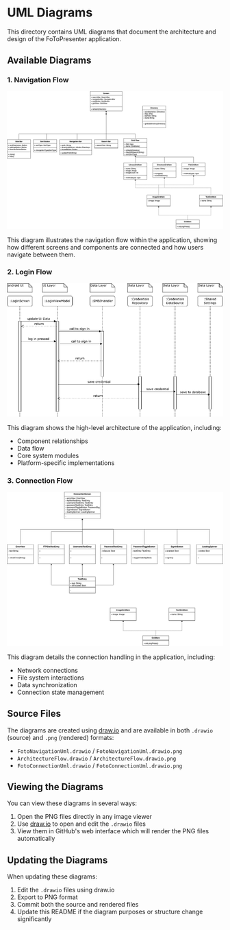 # UML Diagrams

This directory contains UML diagrams that document the architecture and design of the FoToPresenter application.

## Available Diagrams

### 1. Navigation Flow
![Navigation Flow](FotoNavigationUml.drawio.png)

This diagram illustrates the navigation flow within the application, showing how different screens and components are connected and how users navigate between them.

### 2. Login Flow
![Architecture Flow](LoginFlow.drawio.png)

This diagram shows the high-level architecture of the application, including:
- Component relationships
- Data flow
- Core system modules
- Platform-specific implementations

### 3. Connection Flow
![Connection Flow](FotoConnectionUml.drawio.png)

This diagram details the connection handling in the application, including:
- Network connections
- File system interactions
- Data synchronization
- Connection state management

## Source Files

The diagrams are created using [draw.io](https://app.diagrams.net/) and are available in both `.drawio` (source) and `.png` (rendered) formats:

- `FotoNavigationUml.drawio` / `FotoNavigationUml.drawio.png`
- `ArchitectureFlow.drawio` / `ArchitectureFlow.drawio.png`
- `FotoConnectionUml.drawio` / `FotoConnectionUml.drawio.png`

## Viewing the Diagrams

You can view these diagrams in several ways:
1. Open the PNG files directly in any image viewer
2. Use [draw.io](https://app.diagrams.net/) to open and edit the `.drawio` files
3. View them in GitHub's web interface which will render the PNG files automatically

## Updating the Diagrams

When updating these diagrams:
1. Edit the `.drawio` files using draw.io
2. Export to PNG format
3. Commit both the source and rendered files
4. Update this README if the diagram purposes or structure change significantly
